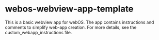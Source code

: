 # webos-webview-app-template

This is a basic webview app for webOS. The app contains instructions and comments to simplify web-app creation. For more details, see the custom_webapp_instructions file.
